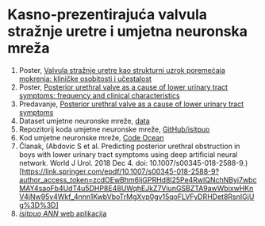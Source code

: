 # Kasno-prezentirajuća valvula stražnje uretre i umjetna neuronska mreža

   1. Poster, [Valvula stražnje uretre kao strukturni uzrok poremećaja mokrenja: kliničke osobitosti i učestalost](https://drive.google.com/open?id=0B1VEJ3xovxWJWEhnT0J5NHpLcU9zb2R1VnVOZTd2UmxzeWk4)  
   2. Poster, [Posterior urethral valve as a cause of lower urinary tract symptoms: frequency and clinical characteristics](https://drive.google.com/open?id=1K_omZpAuxNwyWu4MLcCRN4xwMnxIAeEg)  
   2. Predavanje, [Posterior urethral valve as a cause of lower urinary tract symptoms](https://drive.google.com/open?id=1eynsojsPgGqa1JChlc2l5uF3Y5CJsy4K)  
   3. Dataset umjetne neuronske mreže, [data](https://gist.github.com/slavenabd/05736df33888aeafe475056339902270/raw/c94ee37141137cab2836e6d7f1ff48401869bcb1/Data_3.csv)  
   4. Repozitorij koda umjetne neuronske mreže, [GitHub/isitpuo](https://github.com/slavenabd/isitpuo_ANN)
   5. Kod umjetne neuronske mreže, [Code Ocean](https://codeocean.com/2018/08/09/deep-artificial-neural-network-in-uroflowmetry-classification-for-late-presenting-posterior-urethral-valve-lpar-isitpuo-ann-rpar/) 
   6. Članak, (Abdovic S et al. Predicting posterior urethral obstruction in boys with lower urinary tract symptoms using deep artificial neural network. World J Urol. 2018 Dec 4. doi: 10.1007/s00345-018-2588-9.)[https://link.springer.com/epdf/10.1007/s00345-018-2588-9?author_access_token=zcdOEwBhm6ljGPRHd8l25Pe4RwlQNchNByi7wbcMAY4saoFb4UdT4u5DHP8E48UWqhEJkZ7ViunGSBZTA9awWbixwHKnV4jNw95v4Wkf_4nnn1KwbVboTrMgXvp0gv15qoFLVFyDRHDet8RsnIGjUg%3D%3D]
   7. [*isitpuo ANN* web aplikacija](https://isitpuo.herokuapp.com)